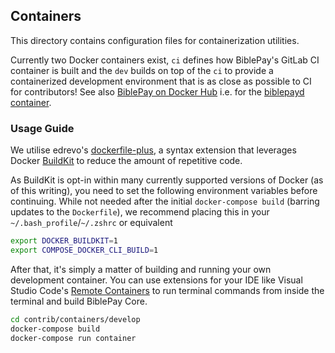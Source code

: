 ## Containers

This directory contains configuration files for containerization utilities.

Currently two Docker containers exist, `ci` defines how BiblePay's GitLab CI container is built and the `dev` builds on top of the `ci` to provide a containerized development environment that is as close as possible to CI for contributors! See also [BiblePay on Docker Hub](https://hub.docker.com/u/biblepay) i.e. for the [biblepayd container](https://hub.docker.com/r/biblepay/biblepayd).

### Usage Guide

We utilise edrevo's [dockerfile-plus](https://github.com/edrevo/dockerfile-plus), a syntax extension that
leverages Docker [BuildKit](https://docs.docker.com/develop/develop-images/build_enhancements/) to reduce
the amount of repetitive code.

As BuildKit is opt-in within many currently supported versions of Docker (as of this writing), you need to
set the following environment variables before continuing. While not needed after the initial `docker-compose build`
(barring updates to the `Dockerfile`), we recommend placing this in your `~/.bash_profile`/`~/.zshrc` or equivalent

```bash
export DOCKER_BUILDKIT=1
export COMPOSE_DOCKER_CLI_BUILD=1
```

After that, it's simply a matter of building and running your own development container. You can use extensions
for your IDE like Visual Studio Code's [Remote Containers](https://code.visualstudio.com/docs/remote/containers)
to run terminal commands from inside the terminal and build BiblePay Core.

```bash
cd contrib/containers/develop
docker-compose build
docker-compose run container
```
